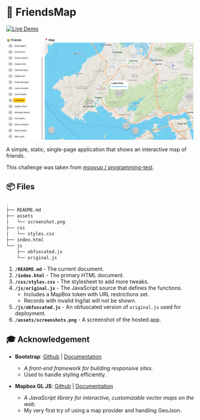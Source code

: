# 📍 FriendsMap

[![Live Demo](https://img.shields.io/static/v1?label=Firebase&style=flat&logo=firebase&message=Live-Demo&color=orange)](https://friendsmap-d30b0.firebaseapp.com/)

![Screenshot](assets/screenshot.png)

A simple, static, single-page application that shows an interactive map of friends.

This challenge was taken from [moovup / programming-test](https://github.com/moovup/programming-test).

## 📦 Files

```
.
├── README.md
├── assets
│   └── screenshot.png
├── css
│   └── styles.css
├── index.html
└── js
    ├── obfuscated.js
    └── original.js
```

1. **`/README.md`** - The current document.
2. **`/index.html`** - The primary HTML document.
3. **`/css/styles.css`** - The stylesheet to add more tweaks.
4. **`/js/original.js`** - The JavaScript source that defines the functions.
    - Includes a MapBox token with URL restrictions set.
    - Records with invalid lng/lat will not be shown.
5. **`/js/obfuscated.js`** - An obfuscated version of `original.js` used for deployment.
6. **`/assets/screenshots.png`** - A screenshot of the hosted app.

## 🎓 Acknowledgement

- **Bootstrap**: [Github](https://github.com/twbs/bootstrap) | [Documentation](https://getbootstrap.com/docs/4.5/getting-started/introduction/)
    - *A front-end framework for building responsive sites.*
    - Used to handle styling efficiently.

- **Mapbox GL JS**: [Github](https://github.com/mapbox/mapbox-gl-js) | [Documentation](https://docs.mapbox.com/mapbox-gl-js/api/)
    - *A JavaScript library for interactive, customizable vector maps on the web.*
    - My very first try of using a map provider and handling GeoJson.

    